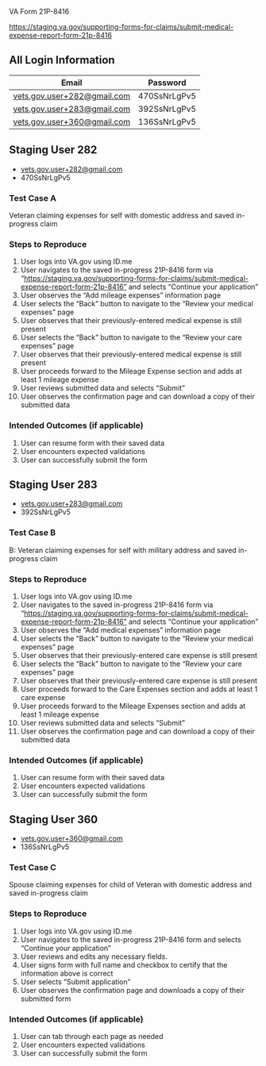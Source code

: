VA Form 21P-8416

https://staging.va.gov/supporting-forms-for-claims/submit-medical-expense-report-form-21p-8416

## All Login Information
| Email                         | Password | 
| ----------------------------- | ---------- |
| vets.gov.user+282@gmail.com  | 470SsNrLgPv5 | 
| vets.gov.user+283@gmail.com  | 392SsNrLgPv5 | 
| vets.gov.user+360@gmail.com  | 136SsNrLgPv5 | 

## Staging User 282
- vets.gov.user+282@gmail.com
- 470SsNrLgPv5

### Test Case A
Veteran claiming expenses for self with domestic address and saved in-progress claim


### Steps to Reproduce
1. User logs into VA.gov using ID.me
2. User navigates to the saved in-progress 21P-8416 form via “https://staging.va.gov/supporting-forms-for-claims/submit-medical-expense-report-form-21p-8416” and selects “Continue your application”
3. User observes the “Add mileage expenses” information page
4. User selects the “Back” button to navigate to the “Review your medical expenses” page
5. User observes that their previously-entered medical expense is still present
6. User selects the “Back” button to navigate to the “Review your care expenses” page
7. User observes that their previously-entered medical expense is still present
8. User proceeds forward to the Mileage Expense section and adds at least 1 mileage expense
9. User reviews submitted data and selects “Submit”
10. User observes the confirmation page and can download a copy of their submitted data

### Intended Outcomes (if applicable)
1. User can resume form with their saved data
2. User encounters expected validations
3. User can successfully submit the form

## Staging User 283
- vets.gov.user+283@gmail.com
- 392SsNrLgPv5

### Test Case B
B: Veteran claiming expenses for self with military address and saved in-progress claim

### Steps to Reproduce
1. User logs into VA.gov using ID.me
2. User navigates to the saved in-progress 21P-8416 form via “https://staging.va.gov/supporting-forms-for-claims/submit-medical-expense-report-form-21p-8416” and selects “Continue your application”
3. User observes the “Add medical expenses” information page
4. User selects the “Back” button to navigate to the “Review your medical expenses” page
5. User observes that their previously-entered care expense is still present
6. User selects the “Back” button to navigate to the “Review your care expenses” page
7. User observes that their previously-entered care expense is still present
8. User proceeds forward to the Care Expenses section and adds at least 1 care expense
9. User proceeds forward to the Mileage Expenses section and adds at least 1 mileage expense
9. User reviews submitted data and selects “Submit”
10. User observes the confirmation page and can download a copy of their submitted data

### Intended Outcomes (if applicable)
1. User can resume form with their saved data
2. User encounters expected validations
3. User can successfully submit the form

## Staging User 360
- vets.gov.user+360@gmail.com
- 136SsNrLgPv5

### Test Case C
Spouse claiming expenses for child of Veteran with domestic address and saved in-progress claim

### Steps to Reproduce
1. User logs into VA.gov using ID.me
2. User navigates to the saved in-progress 21P-8416 form and selects “Continue your application”
3. User reviews and edits any necessary fields.
4. User signs form with full name and checkbox to certify that the information above is correct
5. User selects “Submit application”
6. User observes the confirmation page and downloads a copy of their submitted form

### Intended Outcomes (if applicable)
1. User can tab through each page as needed
2. User encounters expected validations
3. User can successfully submit the form

